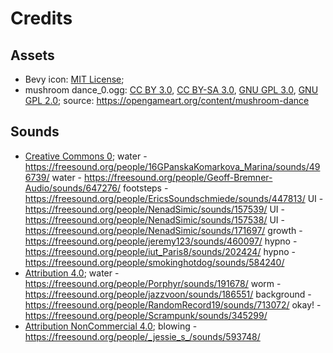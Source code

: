 # Credits

## Assets

* Bevy icon: [MIT License](licenses/Bevy_MIT_License.md);
* mushroom dance_0.ogg: [CC BY 3.0](https://creativecommons.org/licenses/by/3.0/deed.en), [CC BY-SA 3.0](https://creativecommons.org/licenses/by-sa/3.0/), [GNU GPL 3.0](https://www.gnu.org/licenses/gpl-3.0.html#license-text), [GNU GPL 2.0](https://www.gnu.org/licenses/old-licenses/gpl-2.0.html); source: https://opengameart.org/content/mushroom-dance











## Sounds 
* [Creative Commons 0](licenses/freesound_CC0.md);
	water - https://freesound.org/people/16GPanskaKomarkova_Marina/sounds/496739/
	water - https://freesound.org/people/Geoff-Bremner-Audio/sounds/647276/
	footsteps - https://freesound.org/people/EricsSoundschmiede/sounds/447813/
	UI - https://freesound.org/people/NenadSimic/sounds/157539/
	UI - https://freesound.org/people/NenadSimic/sounds/157538/ 
	UI - https://freesound.org/people/NenadSimic/sounds/171697/
	growth - https://freesound.org/people/jeremy123/sounds/460097/
	hypno - https://freesound.org/people/iut_Paris8/sounds/202424/
	hypno - https://freesound.org/people/smokinghotdog/sounds/584240/
* [Attribution 4.0](licenses/freesound_ATT4.md);
	water - https://freesound.org/people/Porphyr/sounds/191678/
	worm - https://freesound.org/people/jazzvoon/sounds/186551/
	background - https://freesound.org/people/RandomRecord19/sounds/713072/
	okay! - https://freesound.org/people/Scrampunk/sounds/345299/
* [Attribution NonCommercial 4.0](licenses/freesound_ATT4NonC.md);
	blowing - https://freesound.org/people/_jessie_s_/sounds/593748/
